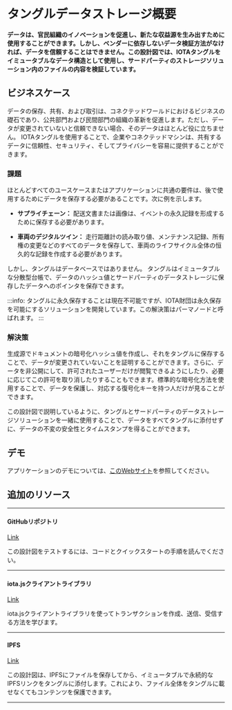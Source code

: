 # タングルデータストレージ概要
<!-- # Tangle data storage overview -->

**データは、官民組織のイノベーションを促進し、新たな収益源を生み出すために使用することができます。しかし、ベンダーに依存しないデータ検証方法がなければ、データを信頼することはできません。この設計図では、IOTAタングルをイミュータブルなデータ構造として使用し、サードパーティのストレージソリューション内のファイルの内容を検証しています。**
<!-- **Data boosts innovation for public and private sector organisations, and can be used to create new revenue streams. However, without a vendor-neutral way of verifying data, it can't be trusted. This blueprint uses the IOTA Tangle as an immutable data structure to verify the contents of a file in a third-party storage solution.** -->

## ビジネスケース
<!-- ## Business case -->

データの保存、共有、および取引は、コネクテッドワールドにおけるビジネスの礎石であり、公共部門および民間部門の組織の革新を促進します。ただし、データが変更されていないと信頼できない場合、そのデータはほとんど役に立ちません。 IOTAタングルを使用することで、企業やコネクテッドマシンは、共有するデータに信頼性、セキュリティ、そしてプライバシーを容易に提供することができます。
<!-- Storing, sharing and trading data is a cornerstone of business in the connected world and boosts innovation for public and private sector organisations. However, if you can't trust that the data has not been altered, then the data becomes nearly useless. By using the IOTA Tangle, businesses and connected machines will be able to easily provide veracity, security, and privacy for the data they share. -->

### 課題
<!-- ### Challenge -->

ほとんどすべてのユースケースまたはアプリケーションに共通の要件は、後で使用するためにデータを保存する必要があることです。次に例を示します。
<!-- A common requirement for nearly all use cases or applications is that data must be stored for later use, for example: -->

* **サプライチェーン：** 配送文書または画像は、イベントの永久記録を形成するために保存する必要があります。
<!-- * **Supply chain:** Shipping documents or images must be stored to form a permanent record of events -->
* **車両のデジタルツイン：** 走行距離計の読み取り値、メンテナンス記録、所有権の変更などのすべてのデータを保存して、車両のライフサイクル全体の恒久的な記録を作成する必要があります。
<!-- * **Digital twin of a vehicle:** All data such as the odometer readings, maintenance record, and ownership change should be stored to form a permanent record of the entire lifecycle of the vehicle -->

しかし、タングルはデータベースではありません。 タングルはイミュータブルな分散型台帳で、データのハッシュ値とサードパーティのデータストレージに保存したデータへのポインタを保存できます。
<!-- However, the Tangle is not a database. The Tangle is an immutable, distributed ledger which allows you to store a hash of data and a pointer to its location in third-party data storage. -->

:::info:
タングルに永久保存することは現在不可能ですが、IOTA財団は永久保存を可能にするソリューションを開発しています。この解決策はパーマノードと呼ばれます。
:::
<!-- :::info: -->
<!-- Although permanent storage on the Tangle isn't currently possible, the IOTA Foundation are developing a solution that will allow it. This solution is called permanodes. -->
<!-- ::: -->

### 解決策
<!-- ### Solution -->

生成源でドキュメントの暗号化ハッシュ値を作成し、それをタングルに保存することで、データが変更されていないことを証明することができます。さらに、データを非公開にして、許可されたユーザーだけが閲覧できるようにしたり、必要に応じてこの許可を取り消したりすることもできます。標準的な暗号化方法を使用することで、データを保護し、対応する復号化キーを持つ人だけが見ることができます。
<!-- By creating a cryptographic hash of the document at the source and storing the hash in the Tangle, you have a method of proving that the data is unchanged. In addition, you may also want the data to remain private and allow only authorized users to view it as well as be able to revoke this authorization when needed. By using any standard encryption method, the data can be secured and only visible to those with the corresponding decryption key. -->

この設計図で説明しているように、タングルとサードパーティのデータストレージソリューションを一緒に使用することで、データをすべてタングルに添付せずに、データの不変の安全性とタイムスタンプを得ることができます。
<!-- When you use the Tangle with a third-party data storage solution as described in this blueprint, your data is immutably secured and timestamped, without having to attach all of it to the Tangle. -->

## デモ
<!-- ## Demo -->

アプリケーションのデモについては、[このWebサイト](https://ipfs.iota.org/)を参照してください。
<!-- See this website for a [demonstration of the application](https://ipfs.iota.org/). -->

## 追加のリソース
<!-- ## Additional Resources -->

---------------
#### GitHubリポジトリ ####
[Link](https://github.com/iotaledger/poc-ipfs)

この設計図をテストするには、コードとクイックスタートの手順を読んでください。
<!-- Read the code and some quickstart instructions to test this blueprint. -->
---
#### iota.jsクライアントライブラリ ####
[Link](root://iota-js/0.1/README.md)

iota.jsクライアントライブラリを使ってトランザクションを作成、送信、受信する方法を学びます。
<!-- Learn how to use the iota.js client library to create, send, and receive transactions. -->
---
#### IPFS ####
[Link](https://ipfs.io/)

この設計図は、IPFSにファイルを保存してから、イミュータブルで永続的なIPFSリンクをタングルに添付します。これにより、ファイル全体をタングルに載せなくてもコンテンツを保護できます。
<!-- This blueprint stores files on IPFS, then attaches the immutable, permanent IPFS links to the Tangle. This secures your content, without having to put the whole file on the Tangle. -->
---------------
